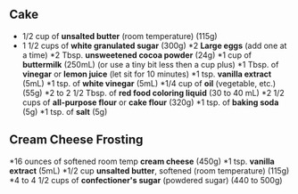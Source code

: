 ## Cake
* 1/2 cup of **unsalted butter** (room temperature) (115g)
* 1 1/2 cups of **white granulated sugar** (300g)
*2 **Large eggs** (add one at a time)
*2 Tbsp. **unsweetened cocoa powder** (24g)
*1 cup of **buttermilk** (250mL) (or use a tiny bit less then a cup plus)
*1 Tbsp. of **vinegar** or **lemon juice** (let sit for 10 minutes)
*1 tsp. **vanilla extract** (5mL)
*1 tsp. of **white vinegar** (5mL)
*1/4 cup of **oil** (vegetable, etc.) (55g)
*2 to 2 1/2 Tbsp. of **red food coloring liquid** (30 to 40 mL)
*2 1/2 cups of **all-purpose flour** or **cake flour** (320g)
*1 tsp. of **baking soda** (5g)
*1 tsp. of **salt** (5g)

## Cream Cheese Frosting
*16 ounces of softened room temp **cream cheese** (450g)
*1 tsp. **vanilla extract** (5mL)
*1/2 cup **unsalted butter**, softened (room temperature) (115g)
*4 to 4 1/2 cups of **confectioner's sugar** (powdered sugar) (440 to 500g)